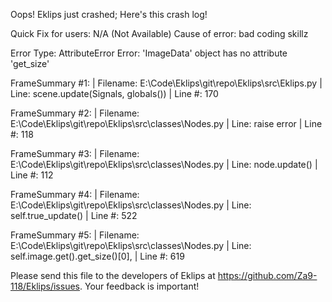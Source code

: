 Oops! Eklips just crashed;
Here's this crash log!

Quick Fix for users: N/A (Not Available)
Cause of error: bad coding skillz

Error Type: AttributeError
Error: 'ImageData' object has no attribute 'get_size'

FrameSummary #1:
  | Filename: E:\Code\Eklips\git\repo\Eklips\src\Eklips.py
  | Line: scene.update(Signals, globals())
  | Line #: 170

FrameSummary #2:
  | Filename: E:\Code\Eklips\git\repo\Eklips\src\classes\Nodes.py
  | Line: raise error
  | Line #: 118

FrameSummary #3:
  | Filename: E:\Code\Eklips\git\repo\Eklips\src\classes\Nodes.py
  | Line: node.update()
  | Line #: 112

FrameSummary #4:
  | Filename: E:\Code\Eklips\git\repo\Eklips\src\classes\Nodes.py
  | Line: self.true_update()
  | Line #: 522

FrameSummary #5:
  | Filename: E:\Code\Eklips\git\repo\Eklips\src\classes\Nodes.py
  | Line: self.image.get().get_size()[0],
  | Line #: 619


Please send this file to the developers of Eklips at https://github.com/Za9-118/Eklips/issues. 
Your feedback is important!